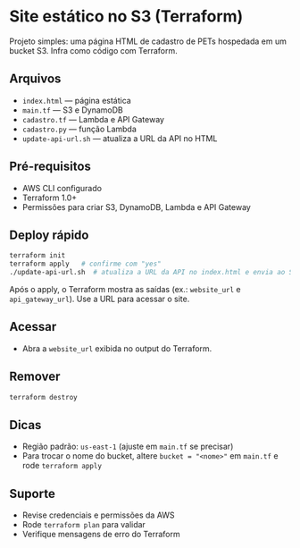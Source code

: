 # Site estático no S3 (Terraform)

Projeto simples: uma página HTML de cadastro de PETs hospedada em um bucket S3. Infra como código com Terraform.

## Arquivos
- `index.html` — página estática
- `main.tf` — S3 e DynamoDB
- `cadastro.tf` — Lambda e API Gateway
- `cadastro.py` — função Lambda
- `update-api-url.sh` — atualiza a URL da API no HTML

## Pré-requisitos
- AWS CLI configurado
- Terraform 1.0+
- Permissões para criar S3, DynamoDB, Lambda e API Gateway

## Deploy rápido
```bash
terraform init
terraform apply   # confirme com "yes"
./update-api-url.sh  # atualiza a URL da API no index.html e envia ao S3
```

Após o apply, o Terraform mostra as saídas (ex.: `website_url` e `api_gateway_url`). Use a URL para acessar o site.

## Acessar
- Abra a `website_url` exibida no output do Terraform.

## Remover
```bash
terraform destroy
```

## Dicas
- Região padrão: `us-east-1` (ajuste em `main.tf` se precisar)
- Para trocar o nome do bucket, altere `bucket = "<nome>"` em `main.tf` e rode `terraform apply`

## Suporte
- Revise credenciais e permissões da AWS
- Rode `terraform plan` para validar
- Verifique mensagens de erro do Terraform
